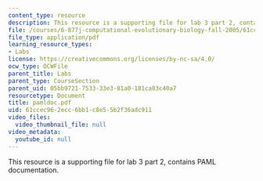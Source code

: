 ```yaml
---
content_type: resource
description: This resource is a supporting file for lab 3 part 2, contains PAML documentation.
file: /courses/6-877j-computational-evolutionary-biology-fall-2005/61ccec962ecc6bb1c8e55b2f36adc911_pamldoc.pdf
file_type: application/pdf
learning_resource_types:
- Labs
license: https://creativecommons.org/licenses/by-nc-sa/4.0/
ocw_type: OCWFile
parent_title: Labs
parent_type: CourseSection
parent_uid: 05bb9721-7533-33e3-81a0-181ca03c40a7
resourcetype: Document
title: pamldoc.pdf
uid: 61ccec96-2ecc-6bb1-c8e5-5b2f36adc911
video_files:
  video_thumbnail_file: null
video_metadata:
  youtube_id: null
---
```

This resource is a supporting file for lab 3 part 2, contains PAML documentation.